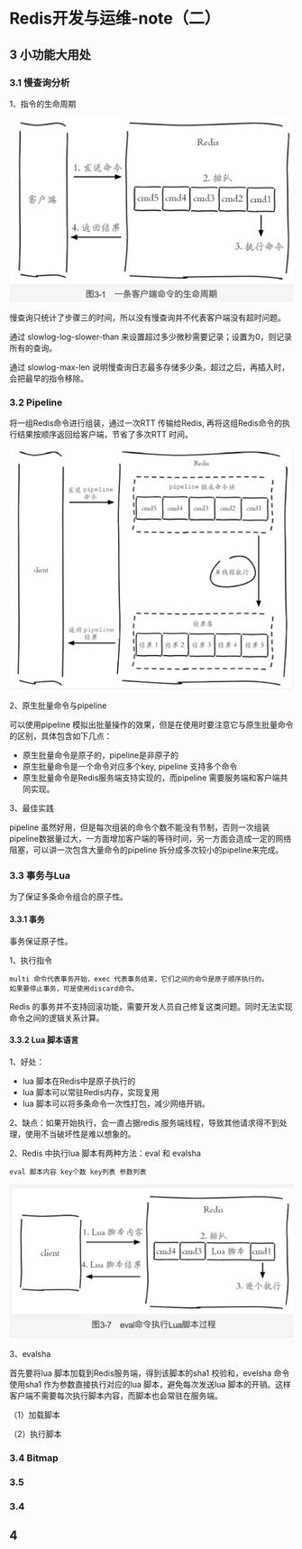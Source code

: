 # Redis开发与运维-note（二）

## 3 小功能大用处

### 3.1 慢查询分析

1、指令的生命周期

![](../.gitbook/assets/image%20%2879%29.png)

慢查询只统计了步骤三的时间，所以没有慢查询并不代表客户端没有超时问题。

通过 slowlog-log-slower-than 来设置超过多少微秒需要记录；设置为0，则记录所有的查询。

通过 slowlog-max-len 说明慢查询日志最多存储多少条，超过之后，再插入时，会把最早的指令移除。

### 3.2  Pipeline

将一组Redis命令进行组装，通过一次RTT 传输给Redis, 再将这组Redis命令的执行结果按顺序返回给客户端，节省了多次RTT 时间。

![](../.gitbook/assets/image%20%2877%29.png)

2、原生批量命令与pipeline

可以使用pipeline 模拟出批量操作的效果，但是在使用时要注意它与原生批量命令的区别，具体包含如下几点：

* 原生批量命令是原子的，pipeline是非原子的
* 原生批量命令是一个命令对应多个key, pipeline 支持多个命令
* 原生批量命令是Redis服务端支持实现的，而pipeline 需要服务端和客户端共同实现。

3、最佳实践

pipeline 虽然好用，但是每次组装的命令个数不能没有节制，否则一次组装pipeline数据量过大，一方面增加客户端的等待时间，另一方面会造成一定的网络阻塞，可以讲一次包含大量命令的pipeline 拆分成多次较小的pipeline来完成。

### 3.3 事务与Lua

为了保证多条命令组合的原子性。

#### 3.3.1 事务

事务保证原子性。

1、执行指令

```text
multi 命令代表事务开始，exec 代表事务结束，它们之间的命令是原子顺序执行的。
如果要停止事务，可是使用discard命令。
```

Redis 的事务并不支持回滚功能，需要开发人员自己修复这类问题。同时无法实现命令之间的逻辑关系计算。



#### 3.3.2 Lua 脚本语言

1、好处：

* lua 脚本在Redis中是原子执行的
* lua 脚本可以常驻Redis内存，实现复用
* lua 脚本可以将多条命令一次性打包，减少网络开销。

2、缺点：如果开始执行，会一直占据redis 服务端线程，导致其他请求得不到处理，使用不当破坏性是难以想象的。



2、Redis 中执行lua 脚本有两种方法：eval 和 evalsha

```text
eval 脚本内容 key个数 key列表 参数列表

```

![](../.gitbook/assets/image%20%2872%29.png)

3、evalsha 

首先要将lua 脚本加载到Redis服务端，得到该脚本的sha1 校验和，evelsha 命令使用sha1 作为参数直接执行对应的lua 脚本，避免每次发送lua 脚本的开销。这样客户端不需要每次执行脚本内容，而脚本也会常驻在服务端。

（1）加载脚本

（2）执行脚本

### 3.4 Bitmap



### 3.5 

### 

### 3.4  



## 4 

